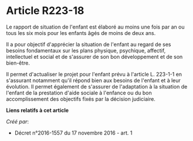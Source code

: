 # Article R223-18

Le rapport de situation de l'enfant est élaboré au moins une fois par an ou tous les six mois pour les enfants âgés de moins
de deux ans. 

Il a pour objectif d'apprécier la situation de l'enfant au regard de ses besoins fondamentaux sur les plans physique,
psychique, affectif, intellectuel et social et de s'assurer de son bon développement et de son bien-être. 

Il permet d'actualiser le projet pour l'enfant prévu à l'article L. 223-1-1 en s'assurant notamment qu'il répond bien aux
besoins de l'enfant et à leur évolution. Il permet également de s'assurer de l'adaptation à la situation de l'enfant de la
prestation d'aide sociale à l'enfance ou du bon accomplissement des objectifs fixés par la décision judiciaire.

**Liens relatifs à cet article**

_Créé par_:

  - Décret n°2016-1557 du 17 novembre 2016 - art. 1
